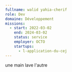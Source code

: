 ```yaml
---
fullname: walid yahia-cherif
role: Dev
domaine: Développement
missions:
  - start: 2022-03-02
    end: 2024-03-02
    status: service
    employer: OCTO
    startups:
      - l-application-du-cej
---
```

une main lave l'autre